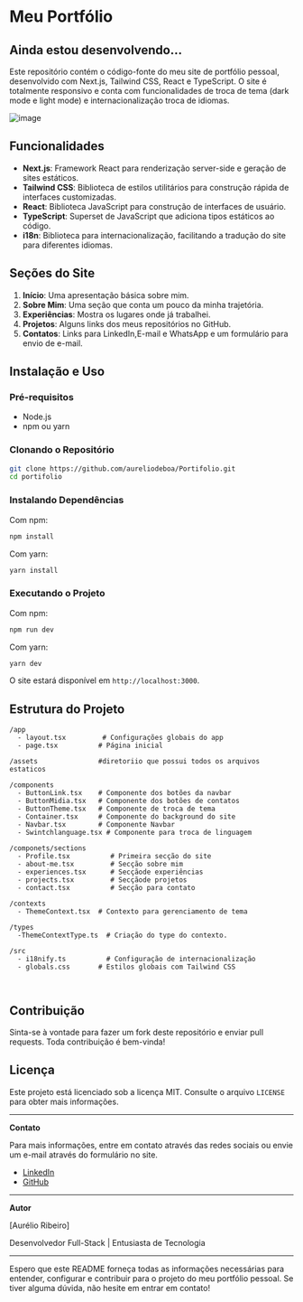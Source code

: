 # Meu Portfólio

## Ainda estou desenvolvendo...

Este repositório contém o código-fonte do meu site de portfólio pessoal, desenvolvido com Next.js, Tailwind CSS, React e TypeScript. O site é totalmente responsivo e conta com funcionalidades de troca de tema (dark mode e light mode) e internacionalização troca de idiomas.

![image](https://github.com/aureliodeboa/Portifolio/assets/53971991/8caee58c-71b2-4f3b-ae35-d30fcf198f06)


## Funcionalidades

- **Next.js**: Framework React para renderização server-side e geração de sites estáticos.
- **Tailwind CSS**: Biblioteca de estilos utilitários para construção rápida de interfaces customizadas.
- **React**: Biblioteca JavaScript para construção de interfaces de usuário.
- **TypeScript**: Superset de JavaScript que adiciona tipos estáticos ao código.
- **i18n**: Biblioteca para internacionalização, facilitando a tradução do site para diferentes idiomas.


## Seções do Site

1. **Início**: Uma apresentação básica sobre mim.
2. **Sobre Mim**: Uma seção que conta um pouco da minha trajetória.
3. **Experiências**: Mostra os lugares onde já trabalhei.
4. **Projetos**: Alguns links dos meus repositórios no GitHub.
5. **Contatos**: Links para LinkedIn,E-mail e WhatsApp e um formulário para envio de e-mail.

## Instalação e Uso

### Pré-requisitos

- Node.js
- npm ou yarn

### Clonando o Repositório

```bash
git clone https://github.com/aureliodeboa/Portifolio.git
cd portifolio
```

### Instalando Dependências

Com npm:

```bash
npm install
```

Com yarn:

```bash
yarn install
```

### Executando o Projeto

Com npm:

```bash
npm run dev
```

Com yarn:

```bash
yarn dev
```

O site estará disponível em `http://localhost:3000`.

## Estrutura do Projeto

```
/app
  - layout.tsx         # Configurações globais do app
  - page.tsx          # Página inicial

/assets               #diretoriio que possui todos os arquivos estaticos
 
/components
  - ButtonLink.tsx    # Componente dos botões da navbar
  - ButtonMidia.tsx   # Componente dos botões de contatos
  - ButtonTheme.tsx   # Componente de troca de tema
  - Container.tsx     # Componente do background do site
  - Navbar.tsx        # Componente Navbar
  - Swintchlanguage.tsx # Componente para troca de linguagem

/componets/sections
  - Profile.tsx          # Primeira secção do site
  - about-me.tsx         # Secção sobre mim
  - experiences.tsx      # Secçãode experiências
  - projects.tsx         # Secçãode projetos
  - contact.tsx          # Secção para contato

/contexts
  - ThemeContext.tsx  # Contexto para gerenciamento de tema

/types
  -ThemeContextType.ts  # Criação do type do contexto.

/src
  - i18nify.ts          # Configuração de internacionalização
  - globals.css       # Estilos globais com Tailwind CSS



```

## Contribuição

Sinta-se à vontade para fazer um fork deste repositório e enviar pull requests. Toda contribuição é bem-vinda!

## Licença

Este projeto está licenciado sob a licença MIT. Consulte o arquivo `LICENSE` para obter mais informações.

---

**Contato**

Para mais informações, entre em contato através das redes sociais ou envie um e-mail através do formulário no site.

- [LinkedIn](https://www.linkedin.com/in/aurelioribeiro/)
- [GitHub](https://github.com/aureliodeboa)


---

**Autor**

[Aurélio Ribeiro]

Desenvolvedor Full-Stack | Entusiasta de Tecnologia

---

Espero que este README forneça todas as informações necessárias para entender, configurar e contribuir para o projeto do meu portfólio pessoal. Se tiver alguma dúvida, não hesite em entrar em contato!
